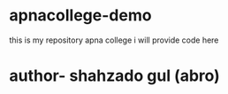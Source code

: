 # apnacollege-demo
this is my repository apna college i will provide code here
</br>
# author- shahzado gul (abro)
